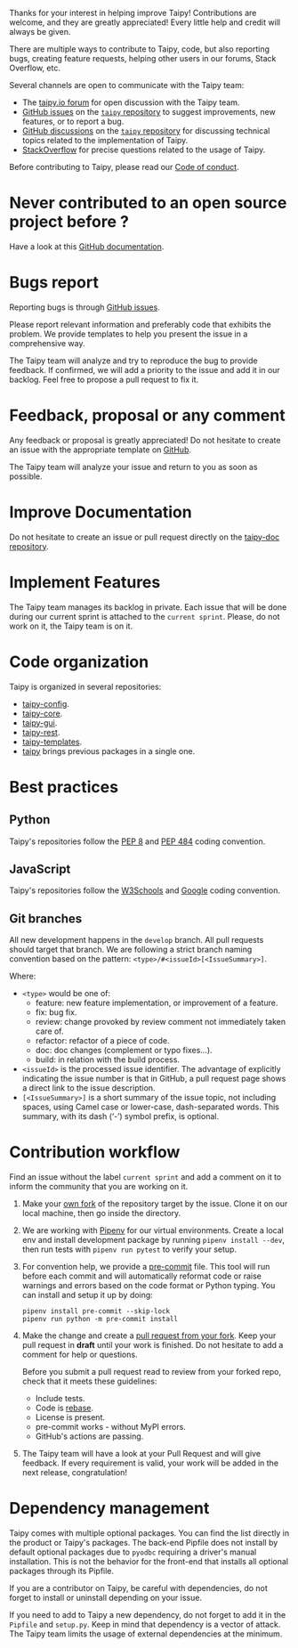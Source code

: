Thanks for your interest in helping improve Taipy! Contributions are welcome, and they are 
greatly appreciated! Every little help and credit will always be given.

There are multiple ways to contribute to Taipy, code, but also reporting bugs, creating feature 
requests, helping other users in our forums, Stack Overflow, etc.

Several channels are open to communicate with the Taipy team:

- The [taipy.io forum](https://www.taipy.io/community/) for open discussion with the Taipy team.
- [GitHub issues](https://github.com/Avaiga/taipy/issues) on the 
    [`taipy` repository](https://github.com/Avaiga/taipy) to suggest improvements, new features, 
    or to report a bug.
- [GitHub discussions](https://github.com/Avaiga/taipy/discussions) on the 
    [`taipy` repository](https://github.com/Avaiga/taipy) for discussing technical topics 
    related to the implementation of Taipy.
- [StackOverflow](https://stackoverflow.com/questions/tagged/taipy) for precise questions 
    related to the usage of Taipy.

Before contributing to Taipy, please read our [Code of conduct](code_of_conduct.md).

# Never contributed to an open source project before ?

Have a look at this 
[GitHub documentation](https://docs.github.com/en/get-started/quickstart/contributing-to-projects).

# Bugs report

Reporting bugs is through [GitHub issues](https://github.com/Avaiga/taipy/issues).

Please report relevant information and preferably code that exhibits the problem. We provide 
templates to help you present the issue in a comprehensive way.

The Taipy team will analyze and try to reproduce the bug to provide feedback. If confirmed, we 
will add a priority to the issue and add it in our backlog. Feel free to propose a pull request 
to fix it.

# Feedback, proposal or any comment

Any feedback or proposal is greatly appreciated! Do not hesitate to create an issue with the 
appropriate template on [GitHub](https://github.com/Avaiga/taipy/issues).

The Taipy team will analyze your issue and return to you as soon as possible.

# Improve Documentation

Do not hesitate to create an issue or pull request directly on the
[taipy-doc repository](https://github.com/Avaiga/taipy-doc/issues).

# Implement Features

The Taipy team manages its backlog in private. Each issue that will be done during our current 
sprint is attached to the `current sprint`. Please, do not work on it, the Taipy team is on it.

# Code organization

Taipy is organized in several repositories:

- [taipy-config](https://github.com/Avaiga/taipy-config).
- [taipy-core](https://github.com/Avaiga/taipy-core).
- [taipy-gui](https://github.com/Avaiga/taipy-gui).
- [taipy-rest](https://github.com/Avaiga/taipy-rest).
- [taipy-templates](https://github.com/Avaiga/taipy-templates).
- [taipy](https://github.com/Avaiga/taipy) brings previous packages in a single one.

# Best practices

## Python

Taipy's repositories follow the [PEP 8](https://www.python.org/dev/peps/pep-0008/) and
[PEP 484](https://www.python.org/dev/peps/pep-0484/) coding convention.

## JavaScript

Taipy's repositories follow the [W3Schools](https://www.w3schools.com/js/js_conventions.asp) and
[Google](https://google.github.io/styleguide/tsguide.html) coding convention.

## Git branches

All new development happens in the `develop` branch. All pull requests should target that branch.
We are following a strict branch naming convention based on the pattern: 
`<type>/#<issueId>[<IssueSummary>]`.

Where:

- `<type>` would be one of:
    - feature: new feature implementation, or improvement of a feature.
    - fix: bug fix.
    - review: change provoked by review comment not immediately taken care of.
    - refactor: refactor of a piece of code.
    - doc: doc changes (complement or typo fixes…).
    - build: in relation with the build process.
- `<issueId>` is the processed issue identifier. The advantage of explicitly indicating the 
    issue number is that in GitHub, a pull request page shows a direct link to the issue 
    description.
- `[<IssueSummary>]` is a short summary of the issue topic, not including spaces, using Camel 
    case or lower-case, dash-separated words. This summary, with its dash (‘-’) symbol prefix, 
    is optional.

# Contribution workflow

Find an issue without the label `current sprint` and add a comment on it to inform the community 
that you are working on it.

1. Make your [own fork](https://help.github.com/en/github/getting-started-with-github/fork-a-repo) 
    of the repository target by the issue. Clone it on our local machine, then go inside the 
    directory.

2. We are working with [Pipenv](https://github.com/pypa/pipenv) for our virtual environments.
    Create a local env and install development package by running `pipenv install --dev`, then 
    run tests with `pipenv run pytest` to verify your setup.

3. For convention help, we provide a [pre-commit](https://pre-commit.com/hooks.html) file.
    This tool will run before each commit and will automatically reformat code or raise warnings 
    and errors based on the code format or Python typing. You can install and setup it up by doing:
    ```console
    pipenv install pre-commit --skip-lock
    pipenv run python -m pre-commit install
    ```

4. Make the change and create a
    [pull request from your fork](https://help.github.com/en/github/collaborating-with-issues-and-pull-requests/creating-a-pull-request-from-a-fork).
    Keep your pull request in __draft__ until your work is finished.
    Do not hesitate to add a comment for help or questions.

    Before you submit a pull request read to review from your forked repo, check that it meets 
    these guidelines:
    - Include tests.
    - Code is [rebase](http://stackoverflow.com/a/7244456/1110993).
    - License is present.
    - pre-commit works - without MyPI errors.
    - GitHub's actions are passing.

5. The Taipy team will have a look at your Pull Request and will give feedback. If every 
    requirement is valid, your work will be added in the next release, congratulation!

# Dependency management

Taipy comes with multiple optional packages. You can find the list directly in the product or 
Taipy's packages. The back-end Pipfile does not install by default optional packages due to 
`pyodbc` requiring a driver's manual installation. This is not the behavior for the front-end 
that installs all optional packages through its Pipfile.

If you are a contributor on Taipy, be careful with dependencies, do not forget to install or 
uninstall depending on your issue.

If you need to add to Taipy a new dependency, do not forget to add it in the `Pipfile` and 
`setup.py`. Keep in mind that dependency is a vector of attack. The Taipy team limits the usage 
of external dependencies at the minimum.
